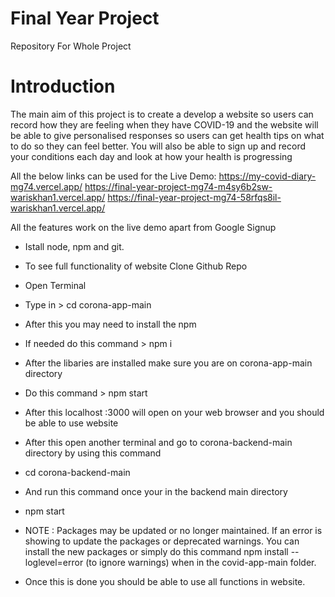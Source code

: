 # Final Year Project
Repository For Whole Project 

# Introduction

The main aim of this project is to create a develop a website so users can record how they are feeling when they have COVID-19 and the website will be able to give personalised responses so users can get health tips on what to do so they can feel better. You will also be able to sign up and record your conditions each day and look at how your health is progressing


All the below links can be used for the Live Demo: 
https://my-covid-diary-mg74.vercel.app/
https://final-year-project-mg74-m4sy6b2sw-wariskhan1.vercel.app/
https://final-year-project-mg74-58rfqs8il-wariskhan1.vercel.app/

All the features work on the live demo apart from Google Signup

* Istall node, npm and git. 
* To see full functionality of website Clone Github Repo
* Open Terminal
* Type in > cd corona-app-main
* After this you may need to install the npm
* If needed do this command > npm i
* After the libaries are installed make sure you are on corona-app-main directory
* Do this command > npm start
* After this localhost :3000 will open on your web browser and you should be able to use website
* After this open another terminal and go to corona-backend-main directory by using this command
* cd corona-backend-main
* And run this command once your in the backend main directory
* npm start
* NOTE : Packages may be updated or no longer maintained. If an error is showing to update the packages or deprecated warnings. You can install the new packages or simply do this command npm install --loglevel=error (to ignore warnings) when in the covid-app-main folder. 

* Once this is done you should be able to use all functions in website. 
